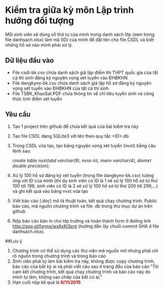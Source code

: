 # Kiểm tra giữa kỳ môn Lập trình hướng đối tượng

Mỗi sinh viên sẽ dùng số thứ tự của mình trong danh sách lớp (xem trong file danhsach.xlsx) làm mã (ID) của mình để đặt tên cho file
CSDL và biết những hồ sơ nào mình phải xử lý.

## Dữ liệu đầu vào
* File csdl-bk.csv chứa danh sách giả lập điểm thi THPT quốc gia của tất cả thí sinh đăng ký nguyện vọng xét tuyển vào ĐHBKHN
* File dangkynv-bk.csv chứa danh sách giả lập hồ sơ đăng ký nguyện vọng xét tuyển vào ĐHBKHN của tất cả thí sinh
* File TSBK_KhaoSat.PDF chứa thông tin về chỉ tiêu tuyển sinh và công thức tính điểm xét tuyển

## Yêu cầu
1. Tạo 1 project trên github để chứa kết quả của bài kiểm tra này
2. Tạo file CSDL dạng SQLite3 với tên theo quy tắc \<ID\>.db
3. Trong CSDL vừa tạo, tạo bảng nguyện vọng xét tuyển (nvxt) bằng câu lệnh sau: 
    
    *create table nvxt(sbd varchar(9), nvso int, manv varchar(4), diemxt double precision);*
    
4. Xử lý 100 hồ sơ đăng ký xét tuyển (trong file dangkynv-bk.csv) tương ứng với ID của mình (thí dụ sinh viên có ID là 1
sẽ xử lý 100 hồ sơ từ thứ 100 tới 199, sinh viên có ID là 2 sẽ xử lý 100 hồ sơ từ thứ 200 tới 299,...) và ghi kết quả vào bảng nvxt vừa tạo

5. Viết báo cáo (.doc) mô tả thuật toán, kết quả chạy chương trình. Public báo cáo, mã nguồn chương trình và file .db trong thư mục dự án trên github

6. Nộp báo cáo bản in cho lớp trưởng và hoàn thành form ở đường link http://goo.gl/forms/ws9xKl3pnt (hướng dẫn lấy chuỗi commit SHA ở file danhsach.xlsx).

##Lưu ý
1. Chương trình có thể sử dụng các thư viện mã nguồn mở nhưng phải chỉ rõ nguồn trong chương trình và trong báo cáo
2. Sinh viên phải tự làm bài kiểm tra này, không được copy chương trình, báo cáo của bất kỳ ai và phải viết câu sau ở trang đầu của báo cáo "Tôi cam kết chương trình, kết quả chạy chương trình và báo cáo này do mình tự làm, không sao chép của bất cứ ai."
3. Hạn cuối nộp kế quả là <font color='red'>**6/11/2015**</font>
